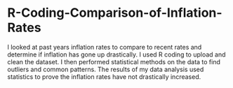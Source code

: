 # R-Coding-Comparison-of-Inflation-Rates
I looked at past years inflation rates to compare to recent rates and determine if inflation has gone up drastically.
I used R coding to upload and clean the dataset. 
I then performed statistical methods on the data to find outliers and common patterns.
The results of my data analysis used statistics to prove the inflation rates have not drastically increased.
